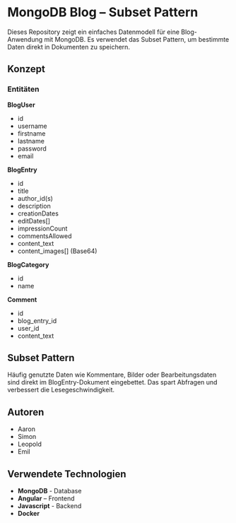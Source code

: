 # MongoDB Blog – Subset Pattern

Dieses Repository zeigt ein einfaches Datenmodell für eine Blog-Anwendung mit MongoDB. Es verwendet das Subset Pattern, um bestimmte Daten direkt in Dokumenten zu speichern.

## Konzept

### Entitäten

**BlogUser**
- id  
- username  
- firstname  
- lastname  
- password  
- email  

**BlogEntry**
- id  
- title  
- author_id(s)  
- description  
- creationDates  
- editDates[]  
- impressionCount  
- commentsAllowed  
- content_text  
- content_images[] (Base64)

**BlogCategory**
- id  
- name  

**Comment**
- id  
- blog_entry_id  
- user_id  
- content_text  

## Subset Pattern

Häufig genutzte Daten wie Kommentare, Bilder oder Bearbeitungsdaten sind direkt im BlogEntry-Dokument eingebettet. Das spart Abfragen und verbessert die Lesegeschwindigkeit.

## Autoren

- Aaron
- Simon
- Leopold
- Emil

## Verwendete Technologien

- **MongoDB** - Database
- **Angular** – Frontend
- **Javascript** - Backend
- **Docker** 
